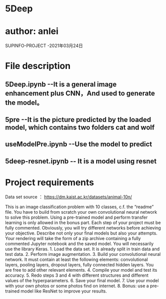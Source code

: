 # 5Deep
# author: anlei
SUPINFO-PROJECT -2021年03月24日

# File description
  ## 5Deep.ipynb --It is a general image enhancement plus CNN，And used to generate the model。
  ## 5pre --It is the picture predicted by the loaded model, which contains two folders cat and wolf
  ## useModelPre.ipynb --Use the model to predict
  ## 5deep-resnet.ipynb -- It is a model using resnet




# Project requirements
Data set source  ：  https://dm.kaist.ac.kr/datasets/animal-10n/

This is an image classification problem with 10 classes, c.f. the “readme” file.
You have to build from scratch your own convolutional neural network to solve this problem. Using a pre-trained model and perform transfer learning is only allowed in the bonus part.
Each step of your project must be fully commented.
Obviously, you will try different networks before achieving your objective. Describe not only your final models but also your attempts.
Your rendering will take the form of a zip archive containing a fully commented Jupyter notebook and the saved model.
You will necessarily use the library Keras.
          1. Load the data set. It is already split in train data and test data.
          2. Perform image augmentation.
          3. Build your convolutional neural network. It must contain at least the following
          elements: convolutional layers, pooling layers, dropout layers, fully connected hidden
          layers. You are free to add other relevant elements.
          4. Compile your model and test its accuracy.
          5. Redo steps 3 and 4 with different structures and different values of the
          hyperparameters.
          6. Save your final model.
          7. Use your model with your own photos or some photos find on internet.
          8. Bonus: use a pre-trained model like ResNet to improve your results.
